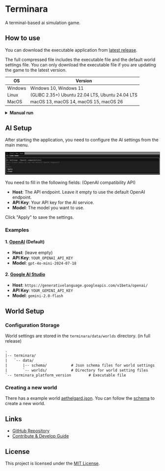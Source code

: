 # Terminara

A terminal-based ai simulation game.

## How to use

You can download the executable application from [latest release](https://github.com/luyiourwong/Terminara/releases/latest).

The full compressed file includes the executable file and the default world settings file. You can only download the executable file if you are updating the game to the latest version.

| OS      | Version                                          |
|---------|--------------------------------------------------|
| Windows | Windows 10, Windows 11                           |
| Linux   | (GLIBC 2.35+) Ubuntu 22.04 LTS, Ubuntu 24.04 LTS |
| MacOS   | macOS 13, macOS 14, macOS 15, macOS 26           |

<details>
<summary><strong>Manual run</strong></summary>

### Installation

1.  **Clone the repository:**
    ```bash
    git clone https://github.com/luyiourwong/Terminara
    cd Terminara
    ```

2.  **Create a virtual environment:**
    ```bash
    python -m venv .venv
    source .venv/bin/activate
    ```
    On Windows, use `.venv\Scripts\activate`

3.  **Install the dependencies:**
    ```bash
    pip install -e .
    ```

### Start Method 1: Using the installed command (Recommended)
After installation, run the game with:
```bash
terminara
```

### Start Method 2: Direct execution
Cross-platform way
```bash
python -m terminara.main
```
or
```bash
python terminara/main.py
```
On Windows, use `terminara\main.py`

for more information, see [Contribute & Develop Guide](CONTRIBUTING.md).
</details>

## AI Setup

After starting the application, you need to configure the AI settings from the main menu.

![AI Settings](doc/ai_settings.png)

You need to fill in the following fields: (OpenAI compatibility API)
- **Host**: The API endpoint. Leave it empty to use the default OpenAI endpoint.
- **API Key**: Your API key for the AI service.
- **Model**: The model you want to use.

Click "Apply" to save the settings.

### Examples

#### 1. [OpenAI](https://platform.openai.com/) (Default)
- **Host**: (leave empty)
- **API Key**: `YOUR_OPENAI_API_KEY`
- **Model**: `gpt-4o-mini-2024-07-18`

#### 2. [Google AI Studio](http://aistudio.google.com/)
- **Host**: `https://generativelanguage.googleapis.com/v1beta/openai/`
- **API Key**: `YOUR_GEMINI_API_KEY`
- **Model**: `gemini-2.0-flash`

## World Setup

### Configuration Storage
World settings are stored in the `terminara/data/worlds` directory. (in full release)
```
.
|-- terminara/
|   `-- data/
|       |-- schema/           # Json schema files for world settings
|       `-- worlds/           # Directory for world setting files
`-- terminara_platform_version        # Executable file
```

### Creating a new world
There has a example world [aethelgard.json](terminara/data/worlds/aethelgard.json). You can follow the [schema](terminara/data/schema/world_schema.json) to create a new world.

## Links

- [GitHub Repository](https://github.com/luyiourwong/Terminara)
- [Contribute & Develop Guide](CONTRIBUTING.md)

## License

This project is licensed under the [MIT License](LICENSE).
